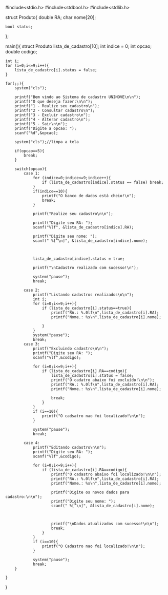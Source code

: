#include<stdio.h>
#include<stdbool.h>
#include<stdlib.h>

struct Produto{
	double RA;
	char nome[20];

	bool status;
};

main(){
	struct Produto lista_de_cadastro[10];
	int indice = 0;
	int opcao;
	double codigo;
	
	int i;
	for (i=0;i<=9;i++){
		lista_de_cadastro[i].status = false;
	}
	
	for(;;){	
	    system("cls");
	    
		printf("Bem vindo ao Sistema de cadastro UNINOVE\n\n");
		printf("O que deseja fazer:\n\n");
		printf("1 - Realize seu cadastro\n");
		printf("2 - Consultar cadastro\n");
		printf("3 - Excluir cadastro\n");
		printf("4 - Alterar cadastro\n");
		printf("5 - Sair\n\n");
		printf("Digite a opcao: ");
		scanf("%d",&opcao);
		
		system("cls");//limpa a tela
				
		if(opcao==5){
			break;		
		}		
		
		switch(opcao){
			case 1: 
				for (indice=0;indice<=9;indice++){
					if (lista_de_cadastro[indice].status == false) break;
				}
				if(indice==10){
					printf("O banco de dados está cheio!\n");					
					break;
				}
						
			    printf("Realize seu cadastro\n\n");
			   
			    printf("Digite seu RA: ");
			    scanf("%lf", &lista_de_cadastro[indice].RA);
			   
			    printf("Digite seu nome: ");
			    scanf(" %[^\n]", &lista_de_cadastro[indice].nome);
			   

			   	
				lista_de_cadastro[indice].status = true;
			   	
			    printf("\nCadastro realizado com sucesso!\n");			   
			   	
			    system("pause");
			    break;
			   
			case 2:
				printf("Listando cadastros realizados\n\n");
				int i;
				for (i=0;i<=9;i++){
					if (lista_de_cadastro[i].status==true){
						printf("RA.: %.0lf\n",lista_de_cadastro[i].RA);
						printf("Nome.: %s\n",lista_de_cadastro[i].nome);
						
					}
				}
				system("pause");
				break;
			case 3:
				printf("Excluindo cadastro\n\n");
				printf("Digite seu RA: ");
				scanf("%lf",&codigo);
				
				for (i=0;i<=9;i++){
					if (lista_de_cadastro[i].RA==codigo){
						lista_de_cadastro[i].status = false;
						printf("O cadatro abaixo foi excluído!\n\n");
						printf("RA.: %.0lf\n",lista_de_cadastro[i].RA);
						printf("Nome.: %s\n",lista_de_cadastro[i].nome);
						
						break;
					}
				}
				if (i==10){
					printf("O cadsatro nao foi localizado!\n\n");
				}

				system("pause");
				break;
				
			case 4:
				printf("Editando cadastro\n\n");
				printf("Digite seu RA: ");
				scanf("%lf",&codigo);
				
				for (i=0;i<=9;i++){
					if (lista_de_cadastro[i].RA==codigo){
						printf("O cadastro abaixo foi localizado!\n\n");
						printf("RA.: %.0lf\n",lista_de_cadastro[i].RA);
						printf("Nome.: %s\n",lista_de_cadastro[i].nome);
						
						printf("Digite os novos dados para cadastro:\n\n");
						printf("Digite seu nome: ");
						scanf(" %[^\n]", &lista_de_cadastro[i].nome);
						
					
						
						printf("\nDados atualizados com sucesso!\n\n");
						break;
					}
				}
				if (i==10){
					printf("O Cadastro nao foi localizado!\n\n");
				}

				system("pause");
				break;
		}
		
	}
	
}
